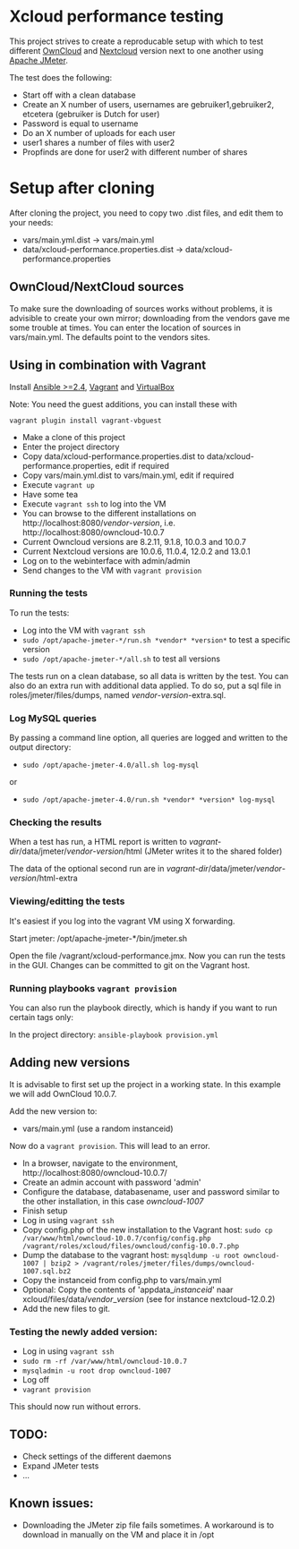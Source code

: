 # Xcloud performance testing

This project strives to create a reproducable setup with which to test different [OwnCloud](https://owncloud.org/) and [Nextcloud](https://nextcloud.com/) version next to one another using [Apache JMeter](https://jmeter.apache.org/).

The test does the following:

- Start off with a clean database
- Create an X number of users, usernames are gebruiker1,gebruiker2, etcetera (gebruiker is Dutch for user)
- Password is equal to username
- Do an X number of uploads for each user
- user1 shares a number of files with user2
- Propfinds are done for user2 with different number of shares

# Setup after cloning

After cloning the project, you need to copy two .dist files, and edit them to your needs:
- vars/main.yml.dist -> vars/main.yml
- data/xcloud-performance.properties.dist -> data/xcloud-performance.properties


## OwnCloud/NextCloud sources

To make sure the downloading of sources works without problems, it is advisible to create your own mirror; downloading from the vendors gave me some trouble at times. You can enter the location of sources in vars/main.yml. The defaults point to the vendors sites.

## Using in combination with Vagrant

Install [Ansible >=2.4](https://www.ansible.com/), [Vagrant](https://www.vagrantup.com/) and [VirtualBox](https://www.virtualbox.org/)

Note: You need the guest additions, you can install these with

`vagrant plugin install vagrant-vbguest`

- Make a clone of this project
- Enter the project directory
- Copy data/xcloud-performance.properties.dist to data/xcloud-performance.properties, edit if required
- Copy vars/main.yml.dist to vars/main.yml, edit if required
- Execute `vagrant up`
- Have some tea
- Execute `vagrant ssh` to log into the VM
- You can browse to the different installations on http://localhost:8080/*vendor*-*version*, i.e. http://localhost:8080/owncloud-10.0.7
- Current Owncloud versions are 8.2.11, 9.1.8, 10.0.3 and 10.0.7
- Current Nextcloud versions are 10.0.6, 11.0.4, 12.0.2 and 13.0.1
- Log on to the webinterface with admin/admin
- Send changes to the VM with `vagrant provision`

### Running the tests

To run the tests:

- Log into the VM with `vagrant ssh`
- `sudo /opt/apache-jmeter-*/run.sh *vendor* *version*` to test a specific version
- `sudo /opt/apache-jmeter-*/all.sh` to test all versions

The tests run on a clean database, so all data is written by the test. You can also do an extra run with additional data applied. To do so, put a sql file in roles/jmeter/files/dumps, named *vendor*-*version*-extra.sql.

### Log MySQL queries

By passing a command line option, all queries are logged and written to the output directory:
- `sudo /opt/apache-jmeter-4.0/all.sh log-mysql`

or
- `sudo /opt/apache-jmeter-4.0/run.sh *vendor* *version* log-mysql`

### Checking the results

When a test has run, a HTML report is written to *vagrant-dir*/data/jmeter/*vendor*-*version*/html
(JMeter writes it to the shared folder)

The data of the optional second run are in *vagrant-dir*/data/jmeter/*vendor*-*version*/html-extra

### Viewing/editting the tests

It's easiest if you log into the vagrant VM using X forwarding.

Start jmeter: /opt/apache-jmeter-*/bin/jmeter.sh

Open the file /vagrant/xcloud-performance.jmx. Now you can run the tests in the GUI. Changes can be committed to git on the Vagrant host.

### Running playbooks `vagrant provision`

You can also run the playbook directly, which is handy if you want to run certain tags only:

In the project directory:
`ansible-playbook provision.yml`


## Adding new versions

It is advisable to first set up the project in a working state. In this example we will add OwnCloud 10.0.7.

Add the new version to:
- vars/main.yml (use a random instanceid)

Now do a  `vagrant provision`. This will lead to an error.

- In a browser, navigate to the environment, http://localhost:8080/owncloud-10.0.7/
- Create an admin account with password 'admin'
- Configure the database, databasename, user and password similar to the other installation, in this case *owncloud-1007*
- Finish setup
- Log in using `vagrant ssh`
- Copy config.php of the new installation to the Vagrant host:
  `sudo cp /var/www/html/owncloud-10.0.7/config/config.php /vagrant/roles/xcloud/files/owncloud/config-10.0.7.php`
- Dump the database to the vagrant host:
  `mysqldump -u root owncloud-1007 | bzip2 > /vagrant/roles/jmeter/files/dumps/owncloud-1007.sql.bz2`
- Copy the instanceid from config.php to vars/main.yml
- Optional: Copy the contents of 'appdata_*instanceid*' naar xcloud/files/data/*vendor*_*version* (see for instance nextcloud-12.0.2)
- Add the new files to git.

### Testing the newly added version:

- Log in using `vagrant ssh`
- `sudo rm -rf /var/www/html/owncloud-10.0.7`
- `mysqladmin -u root drop owncloud-1007`
- Log off
- `vagrant provision`

This should now run without errors.


## TODO:

 - Check settings of the different daemons
 - Expand JMeter tests
 - ...


## Known issues:

- Downloading the JMeter zip file fails sometimes. A workaround is to download in manually on the VM and place it in /opt
